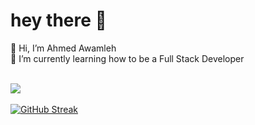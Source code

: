 # hey there 👋


👋 Hi, I’m Ahmed Awamleh<br>
🌱 I’m currently learning how to be a Full Stack Developer




<br>	
<a target="_blank" href="https://www.linkedin.com/in/ahmed-al-awamleh-135781155"><img src="https://img.shields.io/badge/-LinkedIn-0077B5?style=for-the-badge&logo=Linkedin&logoColor=white"></img></a>
&emsp;

[![GitHub Streak](https://streak-stats.demolab.com/?user=AhmedAwamleh)](https://git.io/streak-stats)
